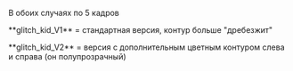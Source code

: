 <p> В обоих случаях по 5 кадров <br>
  
<p> **glitch_kid_V1** = стандартная версия, контур больше "дребезжит" <br>
<p> **glitch_kid_V2** = версия с дополнительным цветным контуром слева и справа (он полупрозрачный) 
